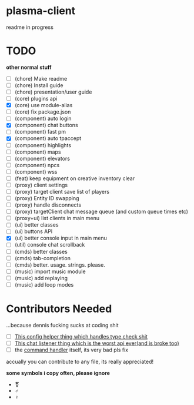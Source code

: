 # plasma-client
readme in progress


# TODO

**other normal stuff**
- [ ] (chore) Make readme
- [ ] (chore) Install guide
- [ ] (chore) presentation/user guide
- [ ] (core) plugins api
- [x] (core) use module-alias
- [ ] (core) fix package.json
- [ ] (component) auto login
- [x] (component) chat buttons
- [ ] (component) fast pm
- [x] (component) auto tpaccept
- [ ] (component) highlights
- [ ] (component) maps
- [ ] (component) elevators
- [ ] (component) npcs
- [ ] (component) wss
- [ ] (feat) keep equipment on creative inventory clear
- [ ] (proxy) client settings
- [ ] (proxy) target client save list of players
- [ ] (proxy) Entity ID swapping
- [ ] (proxy) handle disconnects
- [ ] (proxy) targetClient chat message queue (and custom queue times etc)
- [ ] (proxy+ui) list clients in main menu
- [ ] (ui) better classes
- [ ] (ui) buttons API
- [x] (ui) better console input in main menu
- [ ] (util) console chat scrollback
- [ ] (cmds) better classes
- [ ] (cmds) tab-completion
- [ ] (cmds) better. usage. strings. please.
- [ ] (music) import music module
- [ ] (music) add replaying
- [ ] (music) add loop modes

# Contributors Needed
...because dennis fucking sucks at coding shit

- [ ] [This config helper thing which handles type check shit](./src/classes/ConfigHelper.js)
- [ ] [This chat listener thing which is the worst api ever(and is broke too)](./src/classes/ChatListener.js)
- [ ] the [command handler](./src/commands/Handler.js) itself, its very bad pls fix

accually you can contribute to any file, its really appreciated!

**some symbols i copy often, please ignore**
- ⚧
- ♂
- ♀